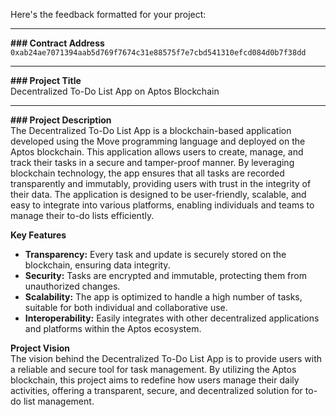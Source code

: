 Here's the feedback formatted for your project:

---

**### Contract Address**  
`0xab24ae7071394aab5d769f7674c31e88575f7e7cbd541310efcd084d0b7f38dd`

---

**### Project Title**  
Decentralized To-Do List App on Aptos Blockchain

---

**### Project Description**  
The Decentralized To-Do List App is a blockchain-based application developed using the Move programming language and deployed on the Aptos blockchain. This application allows users to create, manage, and track their tasks in a secure and tamper-proof manner. By leveraging blockchain technology, the app ensures that all tasks are recorded transparently and immutably, providing users with trust in the integrity of their data. The application is designed to be user-friendly, scalable, and easy to integrate into various platforms, enabling individuals and teams to manage their to-do lists efficiently.

**Key Features**  
- **Transparency:** Every task and update is securely stored on the blockchain, ensuring data integrity.
- **Security:** Tasks are encrypted and immutable, protecting them from unauthorized changes.
- **Scalability:** The app is optimized to handle a high number of tasks, suitable for both individual and collaborative use.
- **Interoperability:** Easily integrates with other decentralized applications and platforms within the Aptos ecosystem.

**Project Vision**  
The vision behind the Decentralized To-Do List App is to provide users with a reliable and secure tool for task management. By utilizing the Aptos blockchain, this project aims to redefine how users manage their daily activities, offering a transparent, secure, and decentralized solution for to-do list management.

